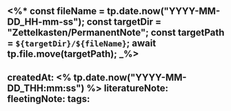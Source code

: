 <%*
const fileName = tp.date.now("YYYY-MM-DD_HH-mm-ss");
const targetDir = "Zettelkasten/PermanentNote";
const targetPath = `${targetDir}/${fileName}`;
await tp.file.move(targetPath);
_%>
---
createdAt: <% tp.date.now("YYYY-MM-DD_THH:mm:ss") %>
literatureNote:
fleetingNote:
tags:
---